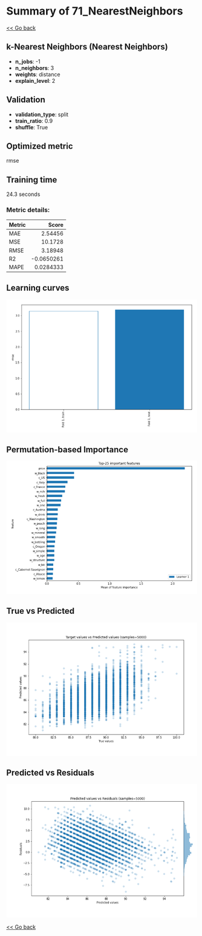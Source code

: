 # Summary of 71_NearestNeighbors

[<< Go back](../README.md)


## k-Nearest Neighbors (Nearest Neighbors)
- **n_jobs**: -1
- **n_neighbors**: 3
- **weights**: distance
- **explain_level**: 2

## Validation
 - **validation_type**: split
 - **train_ratio**: 0.9
 - **shuffle**: True

## Optimized metric
rmse

## Training time

24.3 seconds

### Metric details:
| Metric   |      Score |
|:---------|-----------:|
| MAE      |  2.54456   |
| MSE      | 10.1728    |
| RMSE     |  3.18948   |
| R2       | -0.0650261 |
| MAPE     |  0.0284333 |



## Learning curves
![Learning curves](learning_curves.png)

## Permutation-based Importance
![Permutation-based Importance](permutation_importance.png)
## True vs Predicted

![True vs Predicted](true_vs_predicted.png)


## Predicted vs Residuals

![Predicted vs Residuals](predicted_vs_residuals.png)



[<< Go back](../README.md)
